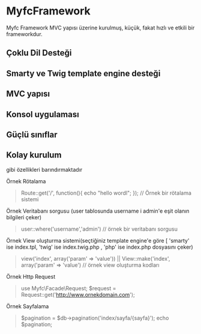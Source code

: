 # MyfcFramework
Myfc Framework MVC yapısı üzerine kurulmuş, küçük, fakat hızlı ve etkili bir frameworkdur.

## Çoklu Dil Desteği
## Smarty ve Twig template engine desteği
## MVC yapısı
## Konsol uygulaması
## Güçlü sınıflar
## Kolay kurulum


gibi özellikleri barındırmaktadır

Örnek Rötalama
> Route::get('/', function(){ echo "hello wordl"; }); // Örnek bir rötalama sistemi

Örnek Veritabanı sorgusu (user tablosunda username i admin'e eşit olanın bilgileri çeker)
> user::where('username','admin') // örnek bir veritabanı sorgusu

Örnek View oluşturma sistemi(seçtiğiniz template engine'e göre [ 'smarty' ise index.tpl, 'twig' ise index.twig.php , 'php' ise index.php dosyasını çeker) 
> view('index', array('param' => 'value')) || View::make('index', array('param' => 'value') // örnek view oluşturma kodları

Örnek Http Request

> use Myfc\Facade\Request;
>$request = Request::get('http://www.ornekdomain.com');

Örnek Sayfalama
> $pagination = $db->pagination('index/sayfa/{sayfa}');
> echo $pagination;

 

















